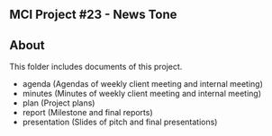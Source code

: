 ##  MCI Project #23 - News Tone
##  About
This folder includes documents of this project.
- agenda (Agendas of weekly client meeting and internal meeting)
- minutes (Minutes of weekly client meeting and internal meeting)
- plan (Project plans)
- report (Milestone and final reports)
- presentation (Slides of pitch and final presentations)
